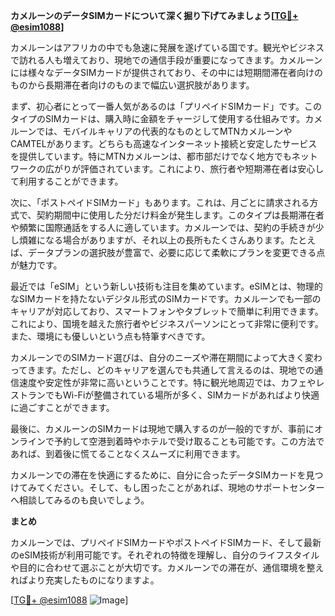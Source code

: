**カメルーンのデータSIMカードについて深く掘り下げてみましょう[[TG💪+ @esim1088](https://t.me/s/esim1088)]**

カメルーンはアフリカの中でも急速に発展を遂げている国です。観光やビジネスで訪れる人も増えており、現地での通信手段が重要になってきます。カメルーンには様々なデータSIMカードが提供されており、その中には短期間滞在者向けのものから長期滞在者向けのものまで幅広い選択肢があります。

まず、初心者にとって一番人気があるのは「プリペイドSIMカード」です。このタイプのSIMカードは、購入時に金額をチャージして使用する仕組みです。カメルーンでは、モバイルキャリアの代表的なものとしてMTNカメルーンやCAMTELがあります。どちらも高速なインターネット接続と安定したサービスを提供しています。特にMTNカメルーンは、都市部だけでなく地方でもネットワークの広がりが評価されています。これにより、旅行者や短期滞在者は安心して利用することができます。

次に、「ポストペイドSIMカード」もあります。これは、月ごとに請求される方式で、契約期間中に使用した分だけ料金が発生します。このタイプは長期滞在者や頻繁に国際通話をする人に適しています。カメルーンでは、契約の手続きが少し煩雑になる場合がありますが、それ以上の長所もたくさんあります。たとえば、データプランの選択肢が豊富で、必要に応じて柔軟にプランを変更できる点が魅力です。

最近では「eSIM」という新しい技術も注目を集めています。eSIMとは、物理的なSIMカードを持たないデジタル形式のSIMカードです。カメルーンでも一部のキャリアが対応しており、スマートフォンやタブレットで簡単に利用できます。これにより、国境を越えた旅行者やビジネスパーソンにとって非常に便利です。また、環境にも優しいという点も特筆すべきです。

カメルーンでのSIMカード選びは、自分のニーズや滞在期間によって大きく変わってきます。ただし、どのキャリアを選んでも共通して言えるのは、現地での通信速度や安定性が非常に高いということです。特に観光地周辺では、カフェやレストランでもWi-Fiが整備されている場所が多く、SIMカードがあればより快適に過ごすことができます。

最後に、カメルーンのSIMカードは現地で購入するのが一般的ですが、事前にオンラインで予約して空港到着時やホテルで受け取ることも可能です。この方法であれば、到着後に慌てることなくスムーズに利用できます。

カメルーンでの滞在を快適にするために、自分に合ったデータSIMカードを見つけてみてください。そして、もし困ったことがあれば、現地のサポートセンターへ相談してみるのも良いでしょう。

**まとめ**

カメルーンでは、プリペイドSIMカードやポストペイドSIMカード、そして最新のeSIM技術が利用可能です。それぞれの特徴を理解し、自分のライフスタイルや目的に合わせて選ぶことが大切です。カメルーンでの滞在が、通信環境を整えればより充実したものになりますよ。

[[TG💪+ @esim1088](https://t.me/s/esim1088) ![Image](https://i.postimg.cc/Y0z9fWf4/image.png)]